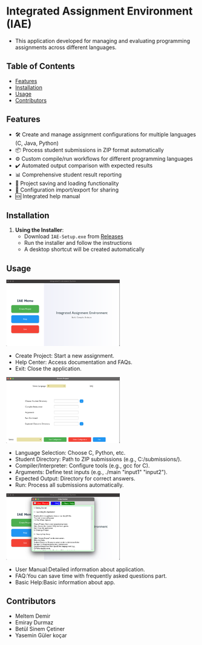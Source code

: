 # Integrated Assignment Environment (IAE)

- This application developed for managing and evaluating programming assignments across different languages.

## Table of Contents
- [Features](#features)
- [Installation](#installation)
- [Usage](#usage)
- [Contributors](#contributors)

## Features
- 🛠️ Create and manage assignment configurations for multiple languages (C, Java, Python)
- 📦 Process student submissions in ZIP format automatically
- ⚙️ Custom compile/run workflows for different programming languages
- ✔️ Automated output comparison with expected results
- 📊 Comprehensive student result reporting
- 📂 Project saving and loading functionality
- 🔄 Configuration import/export for sharing
- 🆘 Integrated help manual

## Installation
1. **Using the Installer**:
   - Download `IAE-Setup.exe` from [Releases](https://github.com/yourusername/ce316-iae/releases)
   - Run the installer and follow the instructions
   - A desktop shortcut will be created automatically

## Usage
<img src="./image1.png" alt="Proje Görseli" width="300"/>

- Create Project: Start a new assignment.
- Help Center: Access documentation and FAQs.
- Exit: Close the application.

<img src="./image2.png" alt="Proje Görseli" width="300"/>

- Language Selection: Choose C, Python, etc.
- Student Directory: Path to ZIP submissions (e.g., C:/submissions/).
- Compiler/Interpreter: Configure tools (e.g., gcc for C).
- Arguments: Define test inputs (e.g., ./main "input1" "input2").
- Expected Output: Directory for correct answers.
- Run: Process all submissions automatically.

<img src="./image3.png" alt="Proje Görseli" width="300"/>

- User Manual:Detailed information about application.
- FAQ:You can save time with frequently asked questions part.
- Basic Help:Basic information about app.

## Contributors
- Meltem Demir
- Emiray Durmaz
- Betül Sinem Çetiner
- Yasemin Güler koçar
